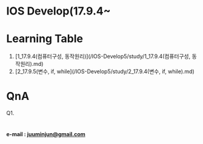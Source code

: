 # IOS Develop(17.9.4~



#### 
####
####




# Learning Table


1. [1_17.9.4(컴퓨터구성, 동작원리)](/IOS-Develop5/study/1_17.9.4(컴퓨터구성, 동작원리).md)
2. [2_17.9.5(변수, if, while](/IOS-Develop5/study/2_17.9.4(변수, if, while).md)



# QnA


Q1.







#
#
#
#### e-mail : <juuminjun@gmail.com>


